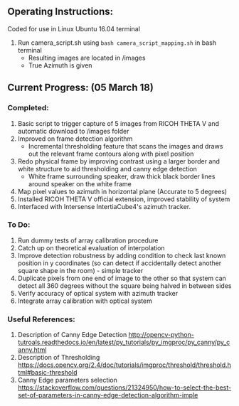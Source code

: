 ## Operating Instructions: 
Coded for use in Linux Ubuntu 16.04 terminal 
1. Run camera_script.sh using `bash camera_script_mapping.sh` in bash terminal 
    - Resulting images are located in /images 
    - True Azimuth is given 

## Current Progress: (05 March 18)  
### Completed: 
1. Basic script to trigger capture of 5 images from RICOH THETA V and automatic download to /images folder 
2. Improved on frame detection algorithm 
    - Incremental thresholding feature that scans the images and draws out the relevant frame contours along with pixel position 
3. Redo physical frame by improving contrast using a larger border and white structure to aid thresholding and canny edge detection
    - White frame surrounding speaker, draw thick black border lines around speaker on the white frame
4. Map pixel values to azimuth in horizontal plane (Accurate to 5 degrees) 
5. Installed RICOH THETA V official extension, improved stability of system
6. Interfaced with Intersense IntertiaCube4's azimuth tracker. 

### To Do: 
1. Run dummy tests of array calibration procedure 
2. Catch up on theoretical evaluation of interpolation 
3. Improve detection robustness by adding condition to check last known position in y coordinates (so can detect if accidentally detect another square shape in the room) - simple tracker
4. Duplicate pixels from one end of image to the other so that system can detect all 360 degrees without the square being halved in between sides 
5. Verify accuracy of optical system with azimuth tracker 
6. Integrate array calibration with optical system 


### Useful References: 
1. Description of Canny Edge Detection http://opencv-python-tutroals.readthedocs.io/en/latest/py_tutorials/py_imgproc/py_canny/py_canny.html
2. Description of Thresholding https://docs.opencv.org/2.4/doc/tutorials/imgproc/threshold/threshold.html#basic-threshold
3. Canny Edge parameters selection https://stackoverflow.com/questions/21324950/how-to-select-the-best-set-of-parameters-in-canny-edge-detection-algorithm-imple
